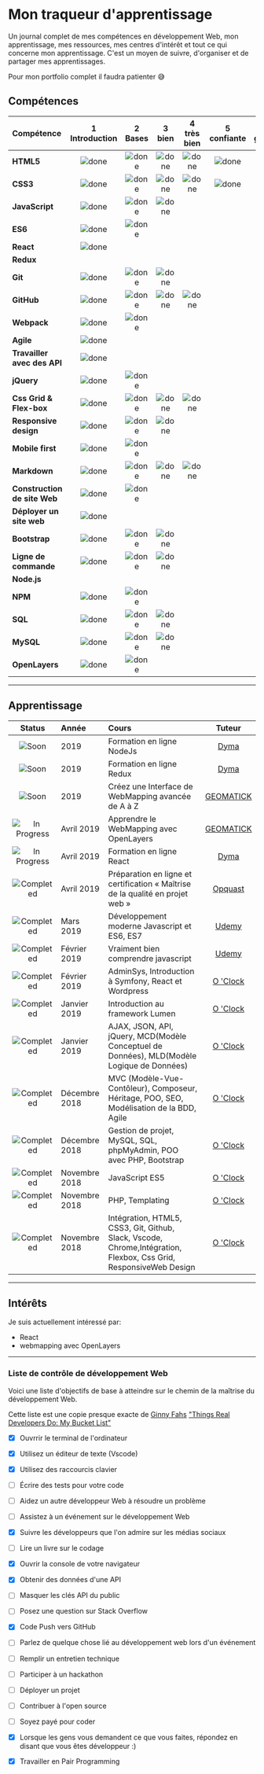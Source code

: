 # Mon traqueur d'apprentissage

Un journal complet de mes compétences en développement Web, mon apprentissage, mes ressources, mes centres d'intérêt et tout ce qui concerne mon apprentissage. C'est un moyen de suivre, d'organiser et de partager mes apprentissages.

Pour mon portfolio complet il faudra patienter :sweat_smile:

## Compétences

[done]: https://user-images.githubusercontent.com/29199184/32275438-8385f5c0-bf0b-11e7-9406-42265f71e2bd.png "Done"

|               Compétence              | 1<br>Introduction | 2<br>Bases   | 3<br>bien     | 4<br>très bien | 5<br>confiante | 6<br>génial    |
|:-------------------------------- |:-----------------:|:-------------:|:-------------:|:----------------:|:--------------:|:---------------:|
|**HTML5**                         | ![done][done]     | ![done][done] | ![done][done] | ![done][done]    | ![done][done]  |                 |
|**CSS3**                          | ![done][done]     | ![done][done] | ![done][done] | ![done][done]    | ![done][done]  |                 |
|**JavaScript**                    | ![done][done]     | ![done][done] | ![done][done] |                  |                |                 |
|**ES6**                           | ![done][done]     | ![done][done] |               |                  |                |                 |
|**React**                         | ![done][done]     |               |               |                  |                |                 |
|**Redux**                         |                   |               |               |                  |                |                 |        |
|**Git**                           | ![done][done]     | ![done][done] | ![done][done] |                  |                |                 |        |
|**GitHub**                        | ![done][done]     | ![done][done] | ![done][done] | ![done][done]    |                |                 |        |
|**Webpack**                       | ![done][done]     | ![done][done] |               |                  |                |                 |
|**Agile**                         | ![done][done]     |               |               |                  |                |                 |        |
|**Travailler avec des API**             | ![done][done]     |               |               |                  |                |                 |
|**jQuery**                        | ![done][done]     | ![done][done] |               |                  |                |                 |
|**Css Grid & Flex-box**           | ![done][done]     | ![done][done] | ![done][done] | ![done][done]    |                |                 |
|**Responsive design**             | ![done][done]     | ![done][done] | ![done][done] |                  |                |                 |
|**Mobile first**                  | ![done][done]     | ![done][done] |               |                  |                |                 |        |
|**Markdown**                      | ![done][done]     | ![done][done] | ![done][done] | ![done][done]    |                |                 |
|**Construction de site Web**      | ![done][done]     | ![done][done] |               |                  |                |                 |
|**Déployer un site web**          | ![done][done]     |             |               |                  |                |                 |
|**Bootstrap**                     | ![done][done]     | ![done][done] | ![done][done] |                  |                |                 |
|**Ligne de commande**             | ![done][done]     | ![done][done] | ![done][done] |                  |                |                 |
|**Node.js**                       |                   |               |               |                  |                |                 |
|**NPM**                           | ![done][done]     | ![done][done] |               |                  |                |                 |        |
|**SQL**                           | ![done][done]     | ![done][done] | ![done][done] |                  |                |                 |
|**MySQL**                         | ![done][done]     | ![done][done] | ![done][done] |                  |                |                |
|**OpenLayers**                    | ![done][done]     | ![done][done] |  |                  |                |                |

----
## Apprentissage

[//]: # (Status images)

[Completed]: https://user-images.githubusercontent.com/29199184/32275438-8385f5c0-bf0b-11e7-9406-42265f71e2bd.png "Completed"
[In Progress]: https://user-images.githubusercontent.com/29199184/34462881-7305ddac-ee4d-11e7-9b57-589424820da4.png "In Progress"
[Soon]: https://user-images.githubusercontent.com/29199184/34462916-d5c37bd4-ee4d-11e7-9f4a-d57f2243281b.png "Soon"

|            Status           |   Année   | Cours                                                         |                Tuteur                        |
|:---------------------------:|:---------|:----------------------------------------------------------------|:-------------------------------------------:|
| ![Soon][Soon] |  2019       | Formation en ligne NodeJs                               | [Dyma](https://dyma.fr/)              |
| ![Soon][Soon] |  2019       | Formation en ligne Redux                                | [Dyma](https://dyma.fr/)              |
| ![Soon][Soon] |  2019       | Créez une Interface de WebMapping avancée de A à Z                                | [GEOMATICK](https://www.geomatick.com/formations-sig-qgis-geoserver-openlayers-leaflet/)              |
| ![In Progress][In Progress] | Avril 2019       | Apprendre le WebMapping avec OpenLayers                 | [GEOMATICK](https://www.geomatick.com/formations-sig-qgis-geoserver-openlayers-leaflet/)              |
| ![In Progress][In Progress] | Avril 2019       | Formation en ligne React                                | [Dyma](https://dyma.fr/)              |
| ![Completed][Completed]     | Avril 2019       | Préparation en ligne et certification « Maîtrise de la qualité en projet web » | [Opquast](https://www.opquast.com/formation/)
| ![Completed][Completed]     | Mars 2019        | Développement moderne Javascript et ES6, ES7            | [Udemy](https://www.udemy.com/javascript-es6-es7/)|
| ![Completed][Completed]     | Février 2019     | Vraiment bien comprendre javascript                     | [Udemy](https://www.udemy.com/comprendre-javascript/) |
| ![Completed][Completed]     | Février 2019     | AdminSys, Introduction à Symfony, React et Wordpress                               | [O 'Clock](https://oclock.io/)  |
| ![Completed][Completed]     | Janvier 2019     | Introduction au framework Lumen                 | [O 'Clock](https://oclock.io/)  |
| ![Completed][Completed]     | Janvier 2019     | AJAX, JSON, API, jQuery, MCD(Modèle Conceptuel de Données), MLD(Modèle Logique de Données)                                          | [O 'Clock](https://oclock.io/)  |
| ![Completed][Completed]     | Décembre 2018    | MVC (Modèle-Vue-Contôleur), Composeur, Héritage, POO, SEO, Modélisation de la BDD, Agile  | [O 'Clock](https://oclock.io/) |
| ![Completed][Completed]     | Décembre 2018    | Gestion de projet, MySQL, SQL, phpMyAdmin, POO avec PHP, Bootstrap                                | [O 'Clock](https://oclock.io/)    |
| ![Completed][Completed]     | Novembre 2018    | JavaScript ES5                                                     | [O 'Clock](https://oclock.io/)    |
| ![Completed][Completed]     | Novembre 2018    | PHP, Templating                           | [O 'Clock](https://oclock.io/)     |
| ![Completed][Completed]     | Novembre 2018    | Intégration, HTML5, CSS3, Git, Github, Slack, Vscode, Chrome,Intégration, Flexbox, Css Grid, ResponsiveWeb Design | [O 'Clock](https://oclock.io/)     |

----

## Intérêts

Je suis actuellement intéressé par:

+ React
+ webmapping avec OpenLayers

----
### Liste de contrôle de développement Web

Voici une liste d'objectifs de base à atteindre sur le chemin de la maîtrise du développement Web.

Cette liste est une copie presque exacte de [ Ginny Fahs](https://twitter.com/ginnyfahs) [ "Things Real Developers Do: My Bucket List"](https://blog.prototypr.io/wondering-if-youre-a-real-developer-yet-try-making-a-bucket-list-281275482155)

* [x] Ouvrrir le terminal de l'ordinateur
* [x] Utilisez un éditeur de texte (Vscode)
* [x] Utilisez des raccourcis clavier
* [ ] Écrire des tests pour votre code
* [ ] Aidez un autre développeur Web à résoudre un problème
* [ ] Assistez à un événement sur le développement Web
* [x] Suivre les développeurs que l'on admire sur les médias sociaux
* [ ] Lire un livre sur le codage
* [x] Ouvrir la console de votre navigateur
* [x] Obtenir des données d'une API
* [ ] Masquer les clés API du public
* [ ] Posez une question sur Stack Overflow
* [x] Code Push vers GitHub
* [ ] Parlez de quelque chose lié au développement web lors d'un événement
* [ ] Remplir un entretien technique
* [ ] Participer à un hackathon
* [ ] Déployer un projet
* [ ] Contribuer à l'open source
* [ ] Soyez payé pour coder
* [x] Lorsque les gens vous demandent ce que vous faites, répondez en disant que vous êtes développeur :)
* [x] Travailler en Pair Programming

